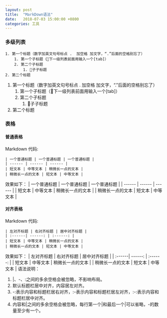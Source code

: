 ```yaml
---
layout: post
title:  "MarkDown语法"
date:   2018-07-03 15:00:00 +0800
categories: 工具
---
```

### 多级列表
```
1. 第一个标题（数字加英文句号标点 .  加空格 加文字，“.”后面的空格别忘了）
    1. 第一个子标题（下一级列表前面用输入一个[tab]）
    2. 第二个子标题
        1. 子子标题
2. 第二个标题
```
1. 第一个标题（数字加英文句号标点 .  加空格 加文字，“.”后面的空格别忘了）
    1. 第一个子标题（下一级列表前面用输入一个[tab]）
    2. 第二个子标题
        1. 子子标题
2. 第二个标题

### 表格
#### 普通表格
Markdown 代码:
```
| 一个普通标题 | 一个普通标题 | 一个普通标题 |
| ------ | ------ | ------ |
| 短文本 | 中等文本 | 稍微长一点的文本 |
| 稍微长一点的文本 | 短文本 | 中等文本 |
```
效果如下：
| 一个普通标题 | 一个普通标题 | 一个普通标题 |
| ------ | ------ | ------ |
| 短文本 | 中等文本 | 稍微长一点的文本 |
| 稍微长一点的文本 | 短文本 | 中等文本 |
#### 对齐表格
Markdown 代码:
```
| 左对齐标题 | 右对齐标题 | 居中对齐标题 |
| :------| ------: | :------: |
| 短文本 | 中等文本 | 稍微长一点的文本 |
| 稍微长一点的文本 | 短文本 | 中等文本 |
```
效果如下：
| 左对齐标题 | 右对齐标题 | 居中对齐标题 |
| :------| ------: | :------: |
| 短文本 | 中等文本 | 稍微长一点的文本 |
| 稍微长一点的文本 | 短文本 | 中等文本 |
语法说明：
1. |、-、:之间的多余空格会被忽略，不影响布局。
2. 默认标题栏居中对齐，内容居左对齐。
3. -:表示内容和标题栏居右对齐，:-表示内容和标题栏居左对齐，:-:表示内容和标题栏居中对齐。
4. 内容和|之间的多余空格会被忽略，每行第一个|和最后一个|可以省略，-的数量至少有一个。
